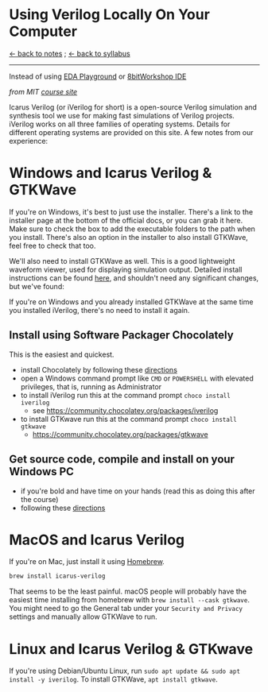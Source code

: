 # Using Verilog Locally On Your Computer

[<- back to notes](/courses/ece251/2025/ece251-notes.html) ;
[<- back to syllabus](/courses/ece251/2025/ece251-syllabus-spring-2025.html)

---

Instead of using [EDA Playground]() or [8bitWorkshop IDE](https://8bitworkshop.com/v3.11.0/?file=racing_game_cpu.v&platform=verilog)

_from MIT [course site](https://fpga.mit.edu/6205/F22/documentation/iVerilog)_

Icarus Verilog (or iVerilog for short) is a open-source Verilog simulation and synthesis tool we use for making fast simulations of Verilog projects. iVerilog works on all three families of operating systems. Details for different operating systems are provided on this site. A few notes from our experience:

# Windows and Icarus Verilog & GTKWave

If you're on Windows, it's best to just use the installer. There's a link to the installer page at the bottom of the official docs, or you can grab it here. Make sure to check the box to add the executable folders to the path when you install. There's also an option in the installer to also install GTKWave, feel free to check that too.

We'll also need to install GTKWave as well. This is a good lightweight waveform viewer, used for displaying simulation output. Detailed install instructions can be found [here](http://gtkwave.sourceforge.net/), and shouldn't need any significant changes, but we've found:

If you're on Windows and you already installed GTKWave at the same time you installed iVerilog, there's no need to install it again.

## Install using Software Packager Chocolately

This is the easiest and quickest.

- install Chocolately by following these [directions](https://chocolatey.org/install)
- open a Windows command prompt like `CMD` or `POWERSHELL` with elevated privileges, that is, running as Administrator
- to install iVerilog run this at the command prompt `choco install iverilog`
  - see https://community.chocolatey.org/packages/iverilog
- to install GTKwave run this at the command prompt `choco install gtkwave`
  - https://community.chocolatey.org/packages/gtkwave

## Get source code, compile and install on your Windows PC

- if you're bold and have time on your hands (read this as doing this after the course)
- following these [directions](https://steveicarus.github.io/iverilog/usage/installation.html)

# MacOS and Icarus Verilog

If you're on Mac, just install it using [Homebrew](https://brew.sh/).

```bash
brew install icarus-verilog
```

That seems to be the least painful. macOS people will probably have the easiest time installing from homebrew with `brew install --cask gtkwave`. You might need to go the General tab under your `Security and Privacy` settings and manually allow GTKWave to run.

# Linux and Icarus Verilog & GTKwave

If you're using Debian/Ubuntu Linux, run `sudo apt update && sudo apt install -y iverilog`. To install GTKWave, `apt install gtkwave`.
